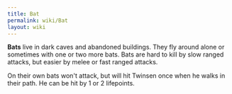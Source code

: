 ```yaml
---
title: Bat
permalink: wiki/Bat
layout: wiki
---
```


**Bats** live in dark caves and abandoned buildings. They fly around
alone or sometimes with one or two more bats. Bats are hard to kill by
slow ranged attacks, but easier by melee or fast ranged attacks.

On their own bats won't attack, but will hit Twinsen once when he walks
in their path. He can be hit by 1 or 2 lifepoints.

